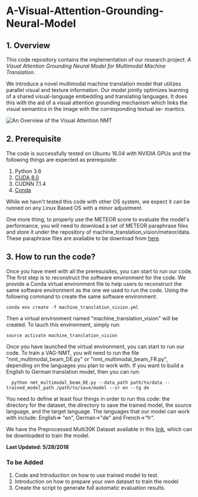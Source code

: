 # A-Visual-Attention-Grounding-Neural-Model
## 1. Overview
This code repository contains the implementation of our research project: _A Visual Attention Grounding Neural Model for Multimodal Machine Translation._

We introduce a novel multimodal machine translation model that utilizes parallel visual and texture information. Our model jointly optimizes learning of a shared visual-language embedding and translating languages. It does this with the aid of a visual attention grounding mechanism which links the visual semantics in the image with the corresponding textual se-
mantics.

![An Overview of the Visual Attention NMT](https://github.com/zmykevin/A-Visual-Attention-Grounding-Neural-Model/blob/master/AGV-NMT.jpg)

## 2. Prerequisite
The code is successfully tested on Ubuntu 16.04 with NVIDIA GPUs and the following things are expected as prerequisite:
1. Python 3.6
2. [CUDA 8.0](https://developer.nvidia.com/cuda-80-ga2-download-archive)
3. CUDNN 7.1.4
4. [Conda](https://conda.io/miniconda.html)

While we havn't tested this code with other OS system, we expect it can be runned on any Linux Based OS with a minor adjustment. 

One more thing, to properly use the METEOR score to evaluate the model's performance, you will need to download a set of METEOR paraphrase files and store it under the repository of machine_translation_vision/meteor/data. These paraphrase files are available to be download from [here](https://github.com/cmu-mtlab/meteor/tree/master/data).
## 3. How to run the code?
Once you have meet with all the preresuisites, you can start to run our code. The first step is to reconstruct the software environment for the code. We provide a Conda virtual environment file to help users to reconstruct the same software environment as the one we used to run the code. Using the following command to create the same software environment:
```
conda env create -f machine_translation_vision.yml
```
Then a virtual environment named "machine_translation_vision" will be created. To lauch this environment, simply run:
```
source activate machine_translation_vision
```
Once you have launched the virtual environment, you can start to run our code. To train a VAG-NMT, you will need to run the file "nmt_multimodal_beam_DE.py" or "nmt_multimodal_beam_FR.py", depending on the languages you plan to work with. If you want to build a English to German translation model, then you can run:
```
  python nmt_multimodal_beam_DE.py --data_path path/to/data --trained_model_path /path/to/save/model --sr en --tg de
```
You need to define at least four things in order to run this code: the directory for the dataset, the directory to save the trained model, the source language, and the target language. The languages that our model can work with include: English=> "en", German->"de" and French->“fr”.

We have the Preprocessed Multi30K Dataset available in this [link](https://drive.google.com/drive/folders/1G645SexvhMsLPJhPAPBjc4FnNF7v3N6w?usp=sharing), which can be downloaded to train the model.

__Last Updated: 5/28/2018__
### To be Added
1. Code and Introduction on how to use trained model to test. 
2. Introduction on how to prepare your own dataset to train the model
3. Create the script to generate full automatic evaluation results. 
